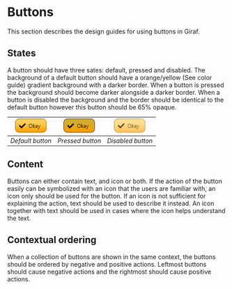 # Buttons
This section describes the design guides for using buttons in Giraf.

## States
A button should have three sates: default, pressed and disabled. 
The background of a default button should have a orange/yellow (See color guide) gradient background with a darker border. 
When a button is pressed the background should become darker alongside a darker border. 
When a button is disabled the background and the border should be identical to the default button however this button should be 65% opaque.

| ![ButtonDefault](./images/ButtonDefault.png) | ![ButtonPressed](./images/ButtonPressed.png "ButtonPressed") | ![ButtonDisabled](./images/ButtonDisabled.png "ButtonDisabled") |
|:--:| :--: | :--: |
| *Default button* | *Pressed button* | *Disabled button* |

## Content
Buttons can either contain text, and icon or both. 
If the action of the button easily can be symbolized with an icon that the users are familiar with, an icon only should be used for the button. 
If an icon is not sufficient for explaining the action, text should be used to describe it instead. 
An icon together with text should be used in cases where the icon helps understand the text.

## Contextual ordering
When a collection of buttons are shown in the same context, the buttons should be ordered by negative and positive actions. Leftmost buttons should cause negative actions and the rightmost should cause positive actions.